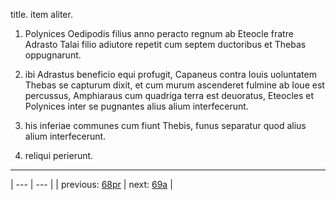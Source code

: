 title. item aliter.



1. Polynices Oedipodis filius anno peracto regnum ab Eteocle fratre Adrasto Talai filio adiutore repetit cum septem ductoribus et Thebas oppugnarunt.



2. ibi Adrastus beneficio equi profugit, Capaneus contra Iouis uoluntatem Thebas se capturum dixit, et cum murum ascenderet fulmine ab Ioue est percussus, Amphiaraus cum quadriga terra est deuoratus, Eteocles et Polynices inter se pugnantes alius alium interfecerunt.



3. his inferiae communes cum fiunt Thebis, funus separatur quod alius alium interfecerunt.



4. reliqui perierunt.



---

| --- | --- |
| previous: [68pr](../68pr/) | next: [69a](../69a/) |